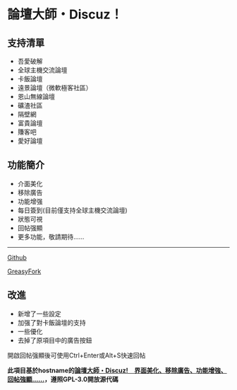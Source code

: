 # 論壇大師・Discuz！
## 支持清單
- 吾愛破解
- 全球主機交流論壇
- 卡飯論壇
- 遠景論壇（微軟極客社區）
- 恩山無線論壇
- 礦渣社區
- 隔壁網
- 富貴論壇
- 賺客吧
- 愛好論壇


## 功能簡介

- 介面美化
- 移除廣告
- 功能增强
- 每日簽到(目前僅支持全球主機交流論壇)
- 狀態可視
- 回帖强顯
- 更多功能，敬請期待…… 

---

[Github](https://github.com/mxdh/Forum-Master-Discuz-)

[GreasyFork](https://greasyfork.org/zh-CN/scripts/400489-forum-master-discuz)

## 改進
- 新增了一些設定
- 加强了對卡飯論壇的支持
- 一些優化
- 去掉了原項目中的廣告按鈕

開啟回帖强顯後可使用Ctrl+Enter或Alt+S快速回帖

**此項目基於hostname的[論壇大師・Discuz!　界面美化、移除廣告、功能增強、回帖強顯……](https://greasyfork.org/zh-CN/scripts/400250-forum-master-discuz)，遵照GPL-3.0開放源代碼**
